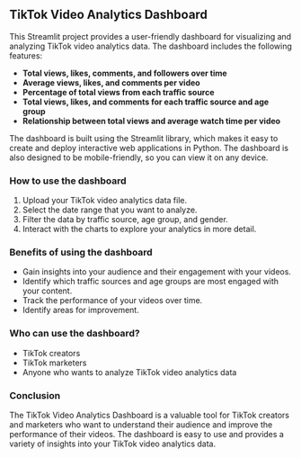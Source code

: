 ## TikTok Video Analytics Dashboard

This Streamlit project provides a user-friendly dashboard for visualizing and analyzing TikTok video analytics data. The dashboard includes the following features:

* **Total views, likes, comments, and followers over time**
* **Average views, likes, and comments per video**
* **Percentage of total views from each traffic source**
* **Total views, likes, and comments for each traffic source and age group**
* **Relationship between total views and average watch time per video**

The dashboard is built using the Streamlit library, which makes it easy to create and deploy interactive web applications in Python. The dashboard is also designed to be mobile-friendly, so you can view it on any device.

### How to use the dashboard

1. Upload your TikTok video analytics data file.
2. Select the date range that you want to analyze.
3. Filter the data by traffic source, age group, and gender.
4. Interact with the charts to explore your analytics in more detail.

### Benefits of using the dashboard

* Gain insights into your audience and their engagement with your videos.
* Identify which traffic sources and age groups are most engaged with your content.
* Track the performance of your videos over time.
* Identify areas for improvement.

### Who can use the dashboard?

* TikTok creators
* TikTok marketers
* Anyone who wants to analyze TikTok video analytics data

### Conclusion

The TikTok Video Analytics Dashboard is a valuable tool for TikTok creators and marketers who want to understand their audience and improve the performance of their videos. The dashboard is easy to use and provides a variety of insights into your TikTok video analytics data.

